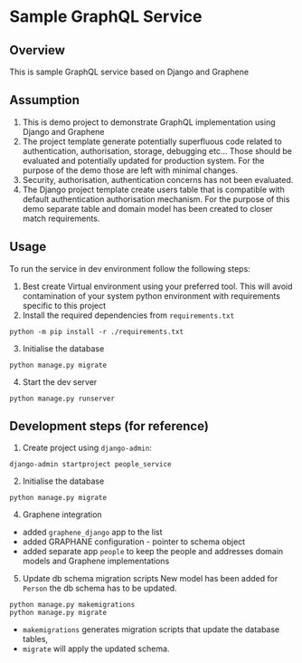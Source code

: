 Sample GraphQL Service
======================

Overview
--------
This is sample GraphQL service based on Django and Graphene

Assumption
----------

1. This is demo project to demonstrate GraphQL implementation using Django and Graphene
2. The project template generate potentially superfluous code related to authentication, authorisation, storage,
   debugging etc... Those should be evaluated and potentially updated for production system. For the purpose of the demo
   those are left with minimal changes.
3. Security, authorisation, authentication concerns has not been evaluated.
4. The Django project template create users table that is compatible with default authentication authorisation
   mechanism. For the purpose of this demo separate table and domain model has been created to closer match
   requirements.

Usage
------
To run the service in dev environment follow the following steps:

1. Best create Virtual environment using your preferred tool. This will avoid contamination of your system python
   environment with requirements specific to this project
2. Install the required dependencies from `requirements.txt`

```shell
python -m pip install -r ./requirements.txt 
```

3. Initialise the database

```shell
python manage.py migrate
```
4. Start the dev server

```shell
python manage.py runserver
```

Development steps (for reference)
-------------------------------

1. Create project using `django-admin`:

```shell
django-admin startproject people_service
```

2. Initialise the database

```shell
python manage.py migrate
```

4. Graphene integration

* added `graphene_django` app to the list
* added GRAPHANE configuration - pointer to schema object
* added separate app `people` to keep the people and addresses domain models and Graphene implementations

5. Update db schema migration scripts
   New model has been added for `Person` the db schema has to be updated.

```shell
python manage.py makemigrations
python manage.py migrate
```

* `makemigrations` generates migration scripts that update the database tables,
* `migrate` will apply the updated schema.
